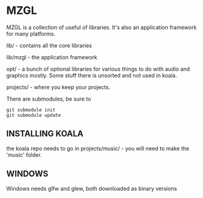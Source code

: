 # MZGL

MZGL is a collection of useful of libraries. It's also an application framework for many platforms.

lib/ - contains all the core libraries

lib/mzgl - the application framework

opt/ - a bunch of optional libraries for various things to do with audio and graphics mostly. Some stuff there is unsorted and not used in koala.

projects/ - where you keep your projects.


There are submodules, be sure to 
```
git submodule init
git submodule update
```
## INSTALLING KOALA
the koala repo needs to go in projects/music/ - you will need to make the 'music' folder.

## WINDOWS

Windows needs glfw and glew, both downloaded as binary versions